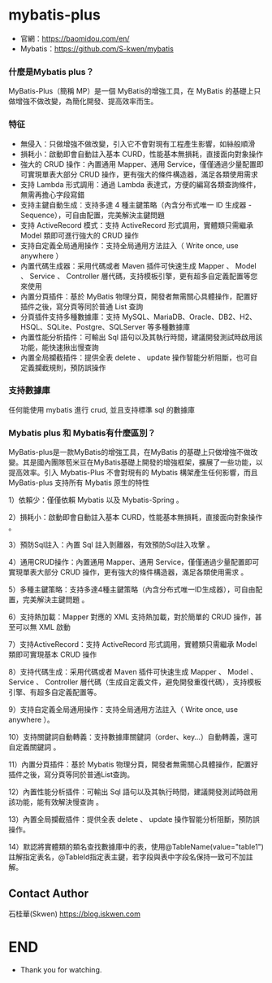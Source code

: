 # mybatis-plus
* 官網：https://baomidou.com/en/
* Mybatis：https://github.com/S-kwen/mybatis
### 什麼是Mybatis plus？

MyBatis-Plus（簡稱 MP）是一個 MyBatis的增強工具，在 MyBatis 的基礎上只做增強不做改變，為簡化開發、提高效率而生。

### 特征
* 無侵入：只做增強不做改變，引入它不會對現有工程產生影響，如絲般順滑
* 損耗小：啟動即會自動註入基本 CURD，性能基本無損耗，直接面向對象操作
* 強大的 CRUD 操作：內置通用 Mapper、通用 Service，僅僅通過少量配置即可實現單表大部分 CRUD 操作，更有強大的條件構造器，滿足各類使用需求
* 支持 Lambda 形式調用：通過 Lambda 表達式，方便的編寫各類查詢條件，無需再擔心字段寫錯
* 支持主鍵自動生成：支持多達 4 種主鍵策略（內含分布式唯一 ID 生成器 - Sequence），可自由配置，完美解決主鍵問題
* 支持 ActiveRecord 模式：支持 ActiveRecord 形式調用，實體類只需繼承 Model 類即可進行強大的 CRUD 操作
* 支持自定義全局通用操作：支持全局通用方法註入（ Write once, use anywhere ）
* 內置代碼生成器：采用代碼或者 Maven 插件可快速生成 Mapper 、 Model 、 Service 、 Controller 層代碼，支持模板引擎，更有超多自定義配置等您來使用
* 內置分頁插件：基於 MyBatis 物理分頁，開發者無需關心具體操作，配置好插件之後，寫分頁等同於普通 List 查詢
* 分頁插件支持多種數據庫：支持 MySQL、MariaDB、Oracle、DB2、H2、HSQL、SQLite、Postgre、SQLServer 等多種數據庫
* 內置性能分析插件：可輸出 Sql 語句以及其執行時間，建議開發測試時啟用該功能，能快速揪出慢查詢
* 內置全局攔截插件：提供全表 delete 、 update 操作智能分析阻斷，也可自定義攔截規則，預防誤操作

### 支持數據庫
任何能使用 mybatis 進行 crud, 並且支持標準 sql 的數據庫

### Mybatis plus 和 Mybatis有什麼區別？
MyBatis-plus是一款MyBatis的增強工具，在MyBatis 的基礎上只做增強不做改變。其是國內團隊苞米豆在MyBatis基礎上開發的增強框架，擴展了一些功能，以提高效率。引入 Mybatis-Plus 不會對現有的 Mybatis 構架產生任何影響，而且 MyBatis-plus 支持所有 Mybatis 原生的特性

1）依賴少：僅僅依賴 Mybatis 以及 Mybatis-Spring 。

2）損耗小：啟動即會自動註入基本 CURD，性能基本無損耗，直接面向對象操作 。

3）預防Sql註入：內置 Sql 註入剝離器，有效預防Sql註入攻擊 。

4）通用CRUD操作：內置通用 Mapper、通用 Service，僅僅通過少量配置即可實現單表大部分 CRUD 操作，更有強大的條件構造器，滿足各類使用需求 。

5）多種主鍵策略：支持多達4種主鍵策略（內含分布式唯一ID生成器），可自由配置，完美解決主鍵問題 。

6）支持熱加載：Mapper 對應的 XML 支持熱加載，對於簡單的 CRUD 操作，甚至可以無 XML 啟動

7）支持ActiveRecord：支持 ActiveRecord 形式調用，實體類只需繼承 Model 類即可實現基本 CRUD 操作

8）支持代碼生成：采用代碼或者 Maven 插件可快速生成 Mapper 、 Model 、 Service 、 Controller 層代碼（生成自定義文件，避免開發重復代碼），支持模板引擎、有超多自定義配置等。

9）支持自定義全局通用操作：支持全局通用方法註入（ Write once, use anywhere ）。

10）支持關鍵詞自動轉義：支持數據庫關鍵詞（order、key…）自動轉義，還可自定義關鍵詞 。

11）內置分頁插件：基於 Mybatis 物理分頁，開發者無需關心具體操作，配置好插件之後，寫分頁等同於普通List查詢。

12）內置性能分析插件：可輸出 Sql 語句以及其執行時間，建議開發測試時啟用該功能，能有效解決慢查詢 。

13）內置全局攔截插件：提供全表 delete 、 update 操作智能分析阻斷，預防誤操作。

14）默認將實體類的類名查找數據庫中的表，使用@TableName(value="table1")註解指定表名，@TableId指定表主鍵，若字段與表中字段名保持一致可不加註解。

## Contact Author
石桂華(Skwen) https://blog.iskwen.com
# END
* Thank you for watching.